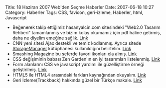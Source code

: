 Title: 18 Haziran 2007 Web&#039;den Seçme Haberler
Date: 2007-06-18 10:27
Category: Haberler
Tags: CSS, favicon, geri-izleme, Haberler, html, Javascript

-   Beğenerek takip ettiğimiz hasanyalcin.com sitesindeki "Web2.0
    Tasarım Rehberi" tamamlanmış ve bizim kolay okumamız için pdf haline
    getirmiş, daha ne diyelim emeğine sağlık. [Link][]
-   CNN yeni sitesi Ajax destekli ve temiz kodlanmış. Ayrıca sitede
    [StorageManager][] kütüphanesi kullanıldığını belirtelim. [Link][1]
-   Smashing Magazine bu seferde favori ikonları ela almış. [Link][2]
-   CSS değişiminin babası Zen Garden'ın en iyi tasarımları listelenmiş.
    [Link][3]
-   Form alanlarını CSS ve javascript yardımı ile güzelliştirme örneği
    geliştirilmiş. [Link][4]
-   HTML5 ile HTML4 arasındaki farkları kaynağından okuyalım. [Link][5]
-   Geri İzleme(Trackback) hakkında güzel bir Türkçe makale. [Link][6]

</p>

  [Link]: http://www.hasanyalcin.com/?p=293 "Link"
  [StorageManager]: http://i.l.cnn.net/cnnbeta/.element/js/2.0/StorageManager.js
  [1]: http://beta.cnn.com/ "Link"
  [2]: http://www.smashingmagazine.com/2007/06/14/creative-favicons-when-small-is-beautiful/
    "Link"
  [3]: http://tutorialblog.org/15-of-the-best-css-zengarden-designs/
    "Link"
  [4]: http://www.askthecssguy.com/2007/03/form_field_hints_with_css_and.html
    "Link"
  [5]: http://dev.w3.org/cvsweb/%7Echeckout%7E/html5/html4-differences/Overview.html
    "Link"
  [6]: http://www.shapcy.com/geri-izleme-trackback-nedir/ "Link"
